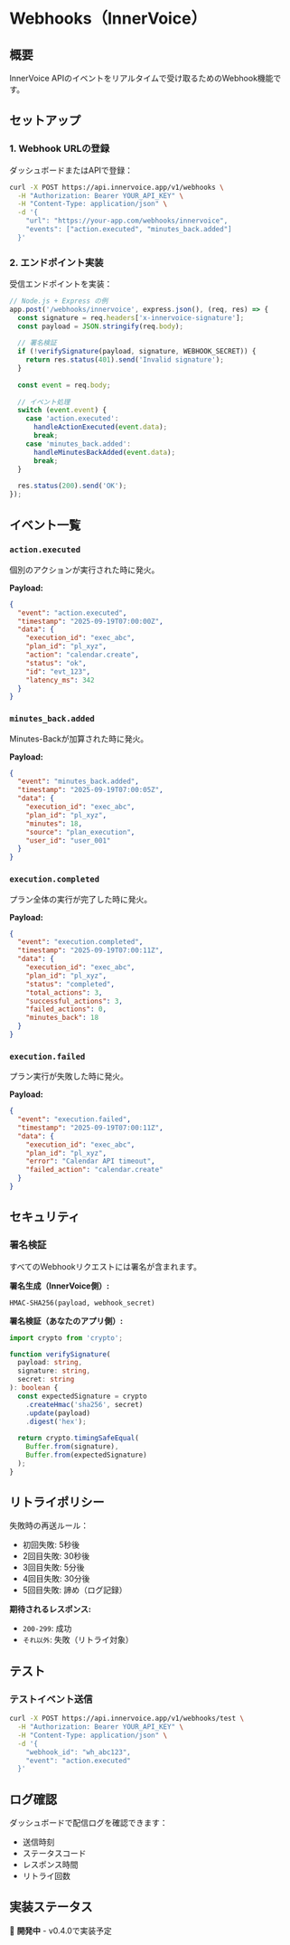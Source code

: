 # Webhooks（InnerVoice）

## 概要
InnerVoice APIのイベントをリアルタイムで受け取るためのWebhook機能です。

## セットアップ

### 1. Webhook URLの登録
ダッシュボードまたはAPIで登録：

```bash
curl -X POST https://api.innervoice.app/v1/webhooks \
  -H "Authorization: Bearer YOUR_API_KEY" \
  -H "Content-Type: application/json" \
  -d '{
    "url": "https://your-app.com/webhooks/innervoice",
    "events": ["action.executed", "minutes_back.added"]
  }'
```

### 2. エンドポイント実装
受信エンドポイントを実装：

```typescript
// Node.js + Express の例
app.post('/webhooks/innervoice', express.json(), (req, res) => {
  const signature = req.headers['x-innervoice-signature'];
  const payload = JSON.stringify(req.body);
  
  // 署名検証
  if (!verifySignature(payload, signature, WEBHOOK_SECRET)) {
    return res.status(401).send('Invalid signature');
  }
  
  const event = req.body;
  
  // イベント処理
  switch (event.event) {
    case 'action.executed':
      handleActionExecuted(event.data);
      break;
    case 'minutes_back.added':
      handleMinutesBackAdded(event.data);
      break;
  }
  
  res.status(200).send('OK');
});
```

## イベント一覧

### `action.executed`
個別のアクションが実行された時に発火。

**Payload:**
```json
{
  "event": "action.executed",
  "timestamp": "2025-09-19T07:00:00Z",
  "data": {
    "execution_id": "exec_abc",
    "plan_id": "pl_xyz",
    "action": "calendar.create",
    "status": "ok",
    "id": "evt_123",
    "latency_ms": 342
  }
}
```

### `minutes_back.added`
Minutes-Backが加算された時に発火。

**Payload:**
```json
{
  "event": "minutes_back.added",
  "timestamp": "2025-09-19T07:00:05Z",
  "data": {
    "execution_id": "exec_abc",
    "plan_id": "pl_xyz",
    "minutes": 18,
    "source": "plan_execution",
    "user_id": "user_001"
  }
}
```

### `execution.completed`
プラン全体の実行が完了した時に発火。

**Payload:**
```json
{
  "event": "execution.completed",
  "timestamp": "2025-09-19T07:00:11Z",
  "data": {
    "execution_id": "exec_abc",
    "plan_id": "pl_xyz",
    "status": "completed",
    "total_actions": 3,
    "successful_actions": 3,
    "failed_actions": 0,
    "minutes_back": 18
  }
}
```

### `execution.failed`
プラン実行が失敗した時に発火。

**Payload:**
```json
{
  "event": "execution.failed",
  "timestamp": "2025-09-19T07:00:11Z",
  "data": {
    "execution_id": "exec_abc",
    "plan_id": "pl_xyz",
    "error": "Calendar API timeout",
    "failed_action": "calendar.create"
  }
}
```

## セキュリティ

### 署名検証
すべてのWebhookリクエストには署名が含まれます。

**署名生成（InnerVoice側）:**
```
HMAC-SHA256(payload, webhook_secret)
```

**署名検証（あなたのアプリ側）:**
```typescript
import crypto from 'crypto';

function verifySignature(
  payload: string,
  signature: string,
  secret: string
): boolean {
  const expectedSignature = crypto
    .createHmac('sha256', secret)
    .update(payload)
    .digest('hex');
    
  return crypto.timingSafeEqual(
    Buffer.from(signature),
    Buffer.from(expectedSignature)
  );
}
```

## リトライポリシー

失敗時の再送ルール：
- 初回失敗: 5秒後
- 2回目失敗: 30秒後
- 3回目失敗: 5分後
- 4回目失敗: 30分後
- 5回目失敗: 諦め（ログ記録）

**期待されるレスポンス:**
- `200-299`: 成功
- `それ以外`: 失敗（リトライ対象）

## テスト

### テストイベント送信
```bash
curl -X POST https://api.innervoice.app/v1/webhooks/test \
  -H "Authorization: Bearer YOUR_API_KEY" \
  -H "Content-Type: application/json" \
  -d '{
    "webhook_id": "wh_abc123",
    "event": "action.executed"
  }'
```

## ログ確認
ダッシュボードで配信ログを確認できます：
- 送信時刻
- ステータスコード
- レスポンス時間
- リトライ回数

## 実装ステータス
🚧 **開発中** - v0.4.0で実装予定
